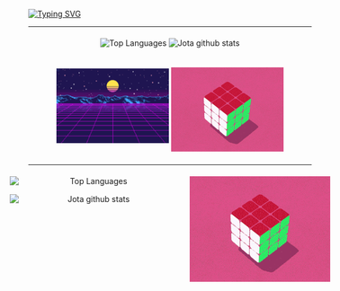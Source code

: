 [![Typing SVG](https://readme-typing-svg.herokuapp.com/?color=A4A3D7&size=35&center=true&vCenter=true&width=1000&lines=Hello,+my+name+is+João+Antonio!;I'm+a+Computer+Science+Student.;Be+Welcome!+:%29)](https://git.io/typing-svg)

---

<div style="display: flex; flex-wrap: wrap; justify-content: center; gap: 20px; margin: 20px auto; max-width: 1000px;">

  <div style="flex: 2; min-width: 300px; text-align: center;">
    <img  
      src="https://github-readme-stats.vercel.app/api/top-langs/?username=jota-atn&layout=compact&hide_border=true&title_color=d4d3d7&text_color=efe1e4&bg_color=0d1117"
      style="max-width: 100%; height: auto; margin-bottom: 15px;" 
      alt="Top Languages" />
    <img 
      src="https://github-readme-stats.vercel.app/api?username=jota-atn&show_icons=true&count_private=true&hide_border=true&title_color=d4d3d7&icon_color=343357&text_color=efe1e4&bg_color=0d1117" 
      style="max-width: 100%; height: auto;" 
      alt="Jota github stats" /> 
  </div>

  <div style="flex: 1; min-width: 200px; text-align: center;">
    <img
      src="https://github.com/jota-atn/jota-atn/blob/main/images/neon.gif.gif?raw=true"
      style="width: 70%; max-width: 200px; margin-bottom: 15px;"  
      alt="PC user GIF" />
    <img
      src="https://github.com/jota-atn/jota-atn/blob/main/images/rubik-gif.gif?raw=true"
      style="width: 70%; max-width: 200px;"  
      alt="Rubik Cube GIF" />
  </div>
</div>

---

<div style="display: flex; justify-content: center; align-items: stretch; gap: 20px; margin: 20px auto; max-width: 1000px;">

  <div style="flex: 2; min-width: 300px; text-align: center; display: flex; flex-direction: column; gap: 15px;">
    <img  
      src="https://github-readme-stats.vercel.app/api/top-langs/?username=jota-atn&layout=compact&hide_border=true&title_color=d4d3d7&text_color=efe1e4&bg_color=0d1117"
      style="width: 100%; height: auto;" 
      alt="Top Languages" />
    <img 
      src="https://github-readme-stats.vercel.app/api?username=jota-atn&show_icons=true&count_private=true&hide_border=true&title_color=d4d3d7&icon_color=343357&text_color=efe1e4&bg_color=0d1117" 
      style="width: 100%; height: auto;" 
      alt="Jota github stats" /> 
  </div>

  <div style="flex: 1; min-width: 250px; display: flex; justify-content: center; align-items: center;">
    <img
      src="https://github.com/jota-atn/jota-atn/blob/main/images/rubik-gif.gif?raw=true"
      style="max-height: 100%; max-width: 100%; object-fit: contain;"  
      alt="Rubik Cube GIF" />
  </div>
</div>
